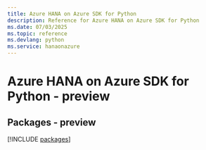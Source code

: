 ```yaml
---
title: Azure HANA on Azure SDK for Python
description: Reference for Azure HANA on Azure SDK for Python
ms.date: 07/03/2025
ms.topic: reference
ms.devlang: python
ms.service: hanaonazure
---
```

# Azure HANA on Azure SDK for Python - preview
## Packages - preview
[!INCLUDE [packages](hana-on-azure-index.md)]